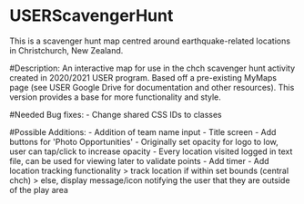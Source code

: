 # USERScavengerHunt
This is a scavenger hunt map centred around earthquake-related locations in Christchurch, New Zealand.

#Description: 
An interactive map for use in the chch scavenger hunt activity created in 2020/2021 USER program. Based off a pre-existing MyMaps page (see USER Google Drive for documentation and other resources). This version provides a base for more functionality and style.
    
#Needed Bug fixes:
    - Change shared CSS IDs to classes

#Possible Additions:
    - Addition of team name input
    - Title screen
    - Add buttons for 'Photo Opportunities'
    - Originally set opacity for logo to low, user can tap/click to increase opacity
    - Every location visited logged in text file, can be used for viewing later to validate points
    - Add timer
    - Add location tracking functionality
        > track location if within set bounds (central chch)
        > else, display message/icon notifying the user that they are outside of the play area
